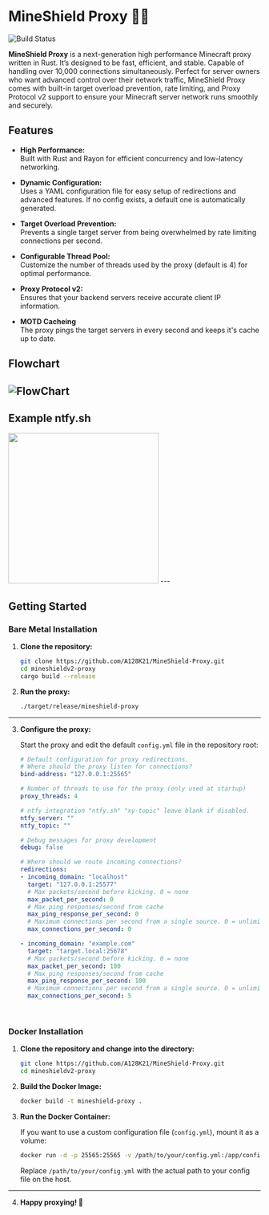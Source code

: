# MineShield Proxy 🦀🚀

![Build Status](https://img.shields.io/badge/build-passing-brightgreen)

**MineShield Proxy** is a next-generation high performance Minecraft proxy written in Rust. It’s designed to be fast, efficient, and stable. Capable of handling over 10,000 connections simultaneously. Perfect for server owners who want advanced control over their network traffic, MineShield Proxy comes with built-in target overload prevention, rate limiting, and Proxy Protocol v2 support to ensure your Minecraft server network runs smoothly and securely.

## Features

- **High Performance:**  
  Built with Rust and Rayon for efficient concurrency and low-latency networking.

- **Dynamic Configuration:**  
  Uses a YAML configuration file for easy setup of redirections and advanced features. If no config exists, a default one is automatically generated.

- **Target Overload Prevention:**  
  Prevents a single target server from being overwhelmed by rate limiting connections per second.

- **Configurable Thread Pool:**  
  Customize the number of threads used by the proxy (default is 4) for optimal performance.

- **Proxy Protocol v2:**  
  Ensures that your backend servers receive accurate client IP information.

- **MOTD Cacheing**  
  The proxy pings the target servers in every second and keeps it's cache up to date.


## Flowchart
![FlowChart](https://i.ibb.co/Z6PW1ZNy/Untitled-diagram-2025-03-09-100419.png)
---
## Example ntfy.sh
<img src="https://i.ibb.co/zTBF6Wz9/Screenshot-20250325-190525-ntfy.jpg" width="300"/>
---

## Getting Started

### Bare Metal Installation

1. **Clone the repository:**

   ```bash
   git clone https://github.com/A128K21/MineShield-Proxy.git
   cd mineshieldv2-proxy
   cargo build --release
   ```

2. **Run the proxy:**

   ```bash
   ./target/release/mineshield-proxy
   ```

---
3. **Configure the proxy:**

   Start the proxy and edit the default `config.yml` file in the repository root:

    ```yaml
    # Default configuration for proxy redirections.
    # Where should the proxy listen for connections?
    bind-address: "127.0.0.1:25565"
    
    # Number of threads to use for the proxy (only used at startup)
    proxy_threads: 4
   
    # ntfy integration "ntfy.sh" "xy-topic" leave blank if disabled.
    ntfy_server: ""
    ntfy_topic: ""
    
    # Debug messages for proxy development
    debug: false

    # Where should we route incoming connections?
    redirections:
    - incoming_domain: "localhost"
      target: "127.0.0.1:25577"
      # Max packets/second before kicking. 0 = none
      max_packet_per_second: 0
      # Max ping responses/second from cache
      max_ping_response_per_second: 0
      # Maximum connections per second from a single source. 0 = unlimited
      max_connections_per_second: 0
    
    - incoming_domain: "example.com"
      target: "target.local:25678"
      # Max packets/second before kicking. 0 = none
      max_packet_per_second: 100
      # Max ping responses/second from cache
      max_ping_response_per_second: 100
      # Maximum connections per second from a single source. 0 = unlimited
      max_connections_per_second: 5
       
          
    ```



### Docker Installation

1. **Clone the repository and change into the directory:**

   ```bash
   git clone https://github.com/A128K21/MineShield-Proxy.git
   cd mineshieldv2-proxy
   ```

2. **Build the Docker Image:**

   ```bash
   docker build -t mineshield-proxy .
   ```

3. **Run the Docker Container:**

   If you want to use a custom configuration file (`config.yml`), mount it as a volume:

   ```bash
   docker run -d -p 25565:25565 -v /path/to/your/config.yml:/app/config.yml mineshield-proxy
   ```

   Replace `/path/to/your/config.yml` with the actual path to your config file on the host.
---

4. **Happy proxying! 🚀**
